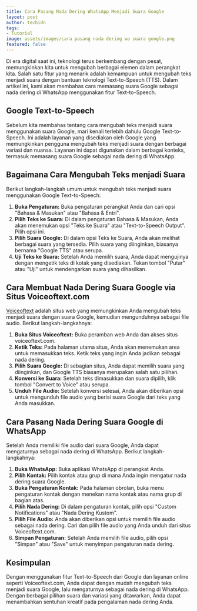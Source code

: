 ```yaml
---
title: Cara Pasang Nada Dering WhatsApp Menjadi Suara Google
layout: post
author: techidn
tags:
- Tutorial
image: assets/images/cara pasang nada dering wa suara google.png
featured: false
---
```


Di era digital saat ini, teknologi terus berkembang dengan pesat, memungkinkan kita untuk mengubah berbagai elemen dalam perangkat kita. Salah satu fitur yang menarik adalah kemampuan untuk mengubah teks menjadi suara dengan bantuan teknologi Text-to-Speech (TTS). Dalam artikel ini, kami akan membahas cara memasang suara Google sebagai nada dering di WhatsApp menggunakan fitur Text-to-Speech.

## Google Text-to-Speech
Sebelum kita membahas tentang cara mengubah teks menjadi suara menggunakan suara Google, mari kenali terlebih dahulu Google Text-to-Speech. Ini adalah layanan yang disediakan oleh Google yang memungkinkan pengguna mengubah teks menjadi suara dengan berbagai variasi dan nuansa. Layanan ini dapat digunakan dalam berbagai konteks, termasuk memasang suara Google sebagai nada dering di WhatsApp.

## Bagaimana Cara Mengubah Teks menjadi Suara
Berikut langkah-langkah umum untuk mengubah teks menjadi suara menggunakan Google Text-to-Speech:
1.	**Buka Pengaturan:** Buka pengaturan perangkat Anda dan cari opsi "Bahasa & Masukan" atau "Bahasa & Entri".
2.	**Pilih Teks ke Suara:** Di dalam pengaturan Bahasa & Masukan, Anda akan menemukan opsi "Teks ke Suara" atau "Text-to-Speech Output". Pilih opsi ini.
3.	**Pilih Suara Google:** Di dalam opsi Teks ke Suara, Anda akan melihat berbagai suara yang tersedia. Pilih suara yang diinginkan, biasanya bernama "Google TTS" atau serupa.
4.	**Uji Teks ke Suara:** Setelah Anda memilih suara, Anda dapat mengujinya dengan mengetik teks di kotak yang disediakan. Tekan tombol "Putar" atau "Uji" untuk mendengarkan suara yang dihasilkan.

## Cara Membuat Nada Dering Suara Google via Situs Voiceoftext.com
[Voiceoftext](https://www.voiceoftext.com/p/sound-of-text-wa.html) adalah situs web yang memungkinkan Anda mengubah teks menjadi suara dengan suara Google, kemudian mengunduhnya sebagai file audio. Berikut langkah-langkahnya:
1.	**Buka Situs Voiceoftext:** Buka peramban web Anda dan akses situs voiceoftext.com.
2.	**Ketik Teks:** Pada halaman utama situs, Anda akan menemukan area untuk memasukkan teks. Ketik teks yang ingin Anda jadikan sebagai nada dering.
3.	**Pilih Suara Google:** Di sebagian situs, Anda dapat memilih suara yang diinginkan, dan Google TTS biasanya merupakan salah satu pilihan.
4.	**Konversi ke Suara:** Setelah teks dimasukkan dan suara dipilih, klik tombol "Convert to Voice" atau serupa.
5.	**Unduh File Audio:** Setelah konversi selesai, Anda akan diberikan opsi untuk mengunduh file audio yang berisi suara Google dari teks yang Anda masukkan.

## Cara Pasang Nada Dering Suara Google di WhatsApp
Setelah Anda memiliki file audio dari suara Google, Anda dapat mengaturnya sebagai nada dering di WhatsApp. Berikut langkah-langkahnya:
1.	**Buka WhatsApp:** Buka aplikasi WhatsApp di perangkat Anda.
2.	**Pilih Kontak:** Pilih kontak atau grup di mana Anda ingin mengatur nada dering suara Google.
3.	**Buka Pengaturan Kontak:** Pada halaman obrolan, buka menu pengaturan kontak dengan menekan nama kontak atau nama grup di bagian atas.
4.	**Pilih Nada Dering:** Di dalam pengaturan kontak, pilih opsi "Custom Notifications" atau "Nada Dering Kustom".
5.	**Pilih File Audio:** Anda akan diberikan opsi untuk memilih file audio sebagai nada dering. Cari dan pilih file audio yang Anda unduh dari situs Voiceoftext.com.
6.	**Simpan Pengaturan:** Setelah Anda memilih file audio, pilih opsi "Simpan" atau "Save" untuk menyimpan pengaturan nada dering.

## Kesimpulan
Dengan menggunakan fitur Text-to-Speech dari Google dan layanan online seperti Voiceoftext.com, Anda dapat dengan mudah mengubah teks menjadi suara Google, lalu mengaturnya sebagai nada dering di WhatsApp. Dengan berbagai pilihan suara dan variasi yang ditawarkan, Anda dapat menambahkan sentuhan kreatif pada pengalaman nada dering Anda.

